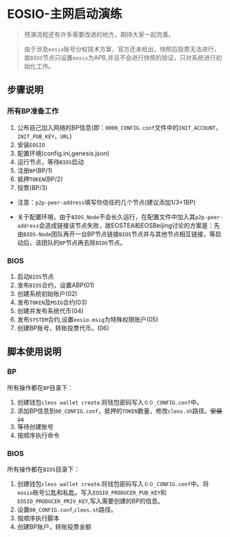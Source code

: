 # EOSIO-主网启动演练
> 预演流程还有许多需要改进的地方，期待大家一起完善。

> 由于涉及`eosio`账号分权技术方案，官方还未给出，快照后投票无法进行，故`BIOS`节点只设置`eosio`为APB,并且不会进行快照的验证，只对系统进行初始化工作。

## 步骤说明

### 所有BP准备工作
1. 公布自己加入网络的BP信息(即：`0000_CONFIG.conf`文件中的`INIT_ACCOUNT`，`INIT_PUB_KEY`，`URL`)
2. 安装`EOSIO`
3. 配置环境(config.ini,genesis.json)
4. 运行节点，等待`BIOS`启动
5. 注册`BP`(BP/1)
6. 抵押`TOKEN`(BP/2)
7. 投票(BP/3)


* 注意：`p2p-peer-address`填写你信任的几个节点(建议添加1/3+1BP)

* 关于配置环境，由于`BIOS_Node`不会长久运行，在配置文件中加入其`p2p-peer-address`会造成链接该节点失败，故EOSTEA和EOSBeijing讨论的方案是：先由`BIOS-Node`团队再开一台BP节点链接`BIOS`节点并与其他节点相互链接，等启动后，该团队的`BP`节点再去除`BIOS`节点。

### BIOS
1. 启动`BIOS`节点
2. 发布`BIOS`合约，设置ABP(01)
3. 创建系统初始账户(02)
4. 发布`TOKEN`及`MSIG`合约(03)
5. 创建并发布系统代币(04)
6. 发布`SYSTEM`合约,设置`eosio.msig`为特殊权限账户(05)
7. 创建BP账号，转账投票代币。(06)

## 脚本使用说明
### BP
所有操作都在`BP`目录下：
1. 创建钱包`cleos wallet create`.将钱包密码写入`００_CONFIG.conf`中。
2. 添加BP信息到`00_CONFIG.conf`，抵押的`TOKEN`数量，修改`cleos.sh`路径。~~安装`jq`~~
3. 等待创建账号
4. 按顺序执行命令

### BIOS
所有操作都在`BIOS`目录下：
1. 创建钱包`cleos wallet create`.将钱包密码写入`００_CONFIG.conf`中。将`eosio`账号公匙和私匙，写入`EOSIO_PRODUCER_PUB_KEY`和`EOSIO_PRODUCER_PRIV_KEY`,写入需要创建的BP的信息。
2. 设置`00_CONFIG.conf`,`cleos.sh`路径。
3. 按顺序执行脚本
4. 创建BP账户，转账投票金额
